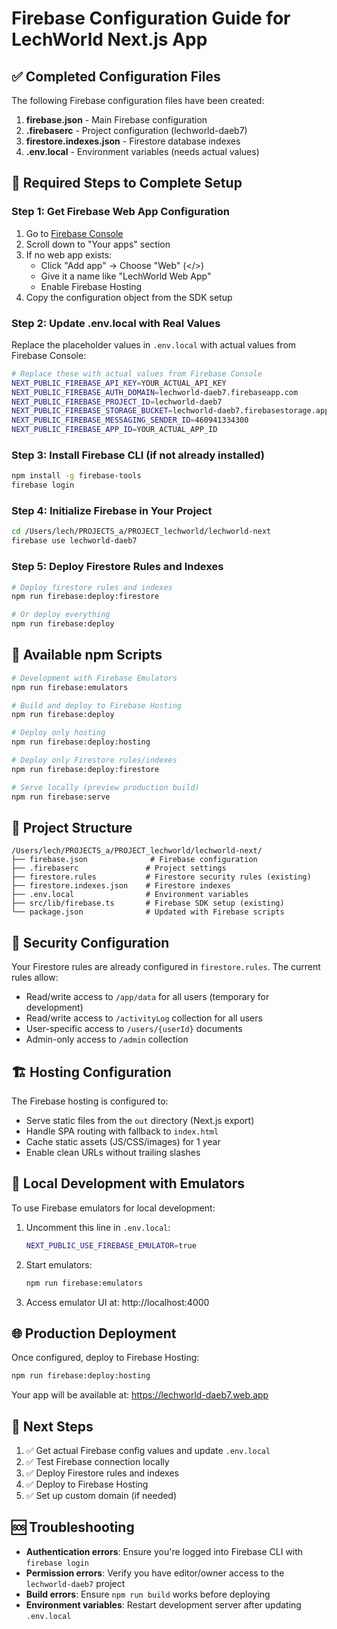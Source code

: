 # Firebase Configuration Guide for LechWorld Next.js App

## ✅ Completed Configuration Files

The following Firebase configuration files have been created:

1. **firebase.json** - Main Firebase configuration
2. **.firebaserc** - Project configuration (lechworld-daeb7)
3. **firestore.indexes.json** - Firestore database indexes
4. **.env.local** - Environment variables (needs actual values)

## 🔧 Required Steps to Complete Setup

### Step 1: Get Firebase Web App Configuration

1. Go to [Firebase Console](https://console.firebase.google.com/project/lechworld-daeb7/settings/general/)
2. Scroll down to "Your apps" section
3. If no web app exists:
   - Click "Add app" → Choose "Web" (</>) 
   - Give it a name like "LechWorld Web App"
   - Enable Firebase Hosting
4. Copy the configuration object from the SDK setup

### Step 2: Update .env.local with Real Values

Replace the placeholder values in `.env.local` with actual values from Firebase Console:

```bash
# Replace these with actual values from Firebase Console
NEXT_PUBLIC_FIREBASE_API_KEY=YOUR_ACTUAL_API_KEY
NEXT_PUBLIC_FIREBASE_AUTH_DOMAIN=lechworld-daeb7.firebaseapp.com
NEXT_PUBLIC_FIREBASE_PROJECT_ID=lechworld-daeb7
NEXT_PUBLIC_FIREBASE_STORAGE_BUCKET=lechworld-daeb7.firebasestorage.app
NEXT_PUBLIC_FIREBASE_MESSAGING_SENDER_ID=460941334300
NEXT_PUBLIC_FIREBASE_APP_ID=YOUR_ACTUAL_APP_ID
```

### Step 3: Install Firebase CLI (if not already installed)

```bash
npm install -g firebase-tools
firebase login
```

### Step 4: Initialize Firebase in Your Project

```bash
cd /Users/lech/PROJECTS_a/PROJECT_lechworld/lechworld-next
firebase use lechworld-daeb7
```

### Step 5: Deploy Firestore Rules and Indexes

```bash
# Deploy firestore rules and indexes
npm run firebase:deploy:firestore

# Or deploy everything
npm run firebase:deploy
```

## 🚀 Available npm Scripts

```bash
# Development with Firebase Emulators
npm run firebase:emulators

# Build and deploy to Firebase Hosting
npm run firebase:deploy

# Deploy only hosting
npm run firebase:deploy:hosting

# Deploy only Firestore rules/indexes
npm run firebase:deploy:firestore

# Serve locally (preview production build)
npm run firebase:serve
```

## 📁 Project Structure

```
/Users/lech/PROJECTS_a/PROJECT_lechworld/lechworld-next/
├── firebase.json              # Firebase configuration
├── .firebaserc               # Project settings
├── firestore.rules           # Firestore security rules (existing)
├── firestore.indexes.json    # Firestore indexes
├── .env.local                # Environment variables
├── src/lib/firebase.ts       # Firebase SDK setup (existing)
└── package.json              # Updated with Firebase scripts
```

## 🔐 Security Configuration

Your Firestore rules are already configured in `firestore.rules`. The current rules allow:
- Read/write access to `/app/data` for all users (temporary for development)
- Read/write access to `/activityLog` collection for all users
- User-specific access to `/users/{userId}` documents
- Admin-only access to `/admin` collection

## 🏗️ Hosting Configuration

The Firebase hosting is configured to:
- Serve static files from the `out` directory (Next.js export)
- Handle SPA routing with fallback to `index.html`
- Cache static assets (JS/CSS/images) for 1 year
- Enable clean URLs without trailing slashes

## 🧪 Local Development with Emulators

To use Firebase emulators for local development:

1. Uncomment this line in `.env.local`:
   ```bash
   NEXT_PUBLIC_USE_FIREBASE_EMULATOR=true
   ```

2. Start emulators:
   ```bash
   npm run firebase:emulators
   ```

3. Access emulator UI at: http://localhost:4000

## 🌐 Production Deployment

Once configured, deploy to Firebase Hosting:

```bash
npm run firebase:deploy:hosting
```

Your app will be available at: https://lechworld-daeb7.web.app

## 🔄 Next Steps

1. ✅ Get actual Firebase config values and update `.env.local`
2. ✅ Test Firebase connection locally
3. ✅ Deploy Firestore rules and indexes
4. ✅ Deploy to Firebase Hosting
5. ✅ Set up custom domain (if needed)

## 🆘 Troubleshooting

- **Authentication errors**: Ensure you're logged into Firebase CLI with `firebase login`
- **Permission errors**: Verify you have editor/owner access to the `lechworld-daeb7` project
- **Build errors**: Ensure `npm run build` works before deploying
- **Environment variables**: Restart development server after updating `.env.local`